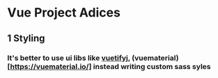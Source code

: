 # Vue Project Adices

## 1 Styling 
### It's better to use ui libs like [vuetifyj](https://vuetifyjs.com/en/), (vuematerial)[https://vuematerial.io/] instead writing custom sass syles
